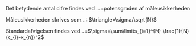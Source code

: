 Det betydende antal cifre findes ved ...::potensgraden af måleusikkerheden
<!--SR:!2022-10-21,14,290-->
Måleusikkerheden skrives som...::$\triangle=\sigma/\sqrt{N}$ 
<!--SR:!2022-10-22,15,290-->
Standardafvigelsen findes ved...::$\sigma=\sum\limits_{i=1}^{N} \frac{1}{N}(x_{i}-x_{n})^2$
<!--SR:!2022-11-11,28,270-->
